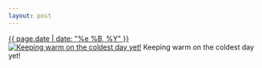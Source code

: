 ```yaml
---
layout: post
---
```


<p>
  <time><a href="/465">{{ page.date | date: "%e %B, %Y" }}</a></time>
  <a href="/465"><img src="{{ site.assets_url }}/465-480.jpg" srcset="{{ site.assets_url }}/465-960.jpg 960w, {{ site.assets_url }}/465-720.jpg 720w, {{ site.assets_url }}/465-480.jpg 480w, {{ site.assets_url }}/465-240.jpg 240w" sizes="(min-width: 700px) 50vw, calc(100vw - 2rem)" alt="Keeping warm on the coldest day yet!" /></a>
  <span>Keeping warm on the coldest day yet!</span>
</p>
